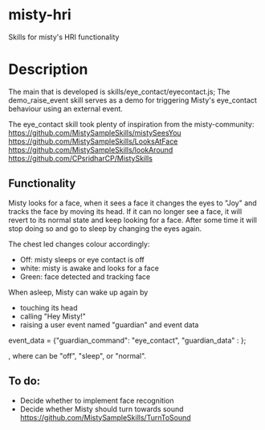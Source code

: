 # misty-hri
Skills for misty's HRI functionality

# Description
The main that is developed is skills/eye_contact/eyecontact.js; The demo_raise_event skill serves as a demo for triggering Misty's eye_contact behaviour using an external event.

The eye_contact skill took plenty of inspiration from the misty-community:
https://github.com/MistySampleSkills/mistySeesYou
https://github.com/MistySampleSkills/LooksAtFace
https://github.com/MistySampleSkills/lookAround
https://github.com/CPsridharCP/MistySkills

## Functionality
Misty looks for a face, when it sees a face it changes the eyes to "Joy" and tracks the 
face by moving its head. If it can no longer see a face, it will revert to its normal 
state and keep looking for a face. After some time it will stop doing so and go to sleep
by changing the eyes again.

The chest led changes colour accordingly:
- Off: misty sleeps or eye contact is off
- white: misty is awake and looks for a face
- Green: face detected and tracking face

When asleep, Misty can wake up again by
- touching its head
- calling "Hey Misty!"
- raising a user event named "guardian" and event data

event_data = {"guardian_command": "eye_contact",
              "guardian_data"   : <state>};
 
 , where <state> can be "off", "sleep", or "normal".

## To do:
- Decide whether to implement face recognition
- Decide whether Misty should turn towards sound https://github.com/MistySampleSkills/TurnToSound



